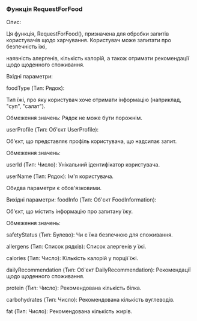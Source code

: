 ### Функція RequestForFood
Опис:

Ця функція, RequestForFood(), призначена для обробки запитів користувачів щодо харчування. Користувач може запитати про безпечність їжі, 

наявність алергенів, кількість калорій, а також отримати рекомендації щодо щоденного споживання.

Вхідні параметри:

foodType (Тип: Рядок):

Тип їжі, про яку користувач хоче отримати інформацію (наприклад, "суп", "салат").

Обмеження значень: Рядок не може бути порожнім.

userProfile (Тип: Об'єкт UserProfile):

Об'єкт, що представляє профіль користувача, що надсилає запит.

Обмеження значень:

userId (Тип: Число): Унікальний ідентифікатор користувача.

userName (Тип: Рядок): Ім'я користувача.

Обидва параметри є обов'язковими.

Вихідні параметри:
foodInfo (Тип: Об'єкт FoodInformation):

Об'єкт, що містить інформацію про запитану їжу.

Обмеження значень:

safetyStatus (Тип: Булево): Чи є їжа безпечною для споживання.

allergens (Тип: Список рядків): Список алергенів у їжі.

calories (Тип: Число): Кількість калорій у порції їжі.

dailyRecommendation (Тип: Об'єкт DailyRecommendation): Рекомендації щодо щоденного споживання.

protein (Тип: Число): Рекомендована кількість білка.

carbohydrates (Тип: Число): Рекомендована кількість вуглеводів.

fat (Тип: Число): Рекомендована кількість жирів.
